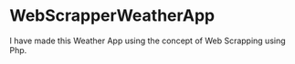 # WebScrapperWeatherApp
 I have made this Weather App using the concept of Web Scrapping using Php.
